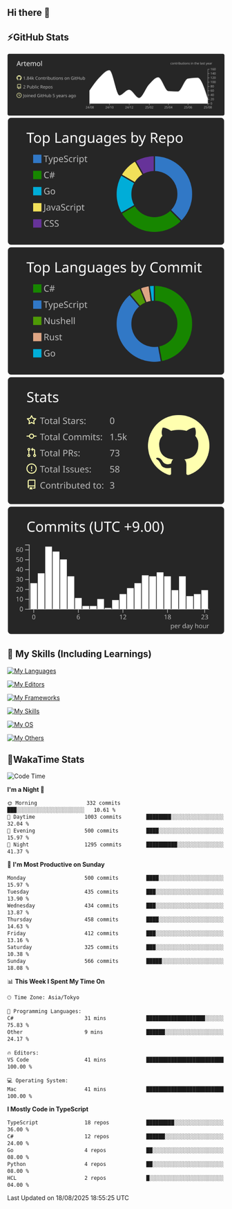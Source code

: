 ## Hi there 👋
<!--
**Artemol/Artemol** is a ✨ _special_ ✨ repository because its `README.md` (this file) appears on your GitHub profile.

Here are some ideas to get you started:

- 🔭 I’m currently working on ...
- 🌱 I’m currently learning ...
- 👯 I’m looking to collaborate on ...
- 🤔 I’m looking for help with ...
- 💬 Ask me about ...
- 📫 How to reach me: ...
- 😄 Pronouns: ...
- ⚡ Fun fact: ...
-->

## ⚡GitHub Stats
[![](https://raw.githubusercontent.com/Artemol/Artemol/main/profile-summary-card-output/apprentice/0-profile-details.svg)](https://github.com/vn7n24fzkq/github-profile-summary-cards)
[![](https://raw.githubusercontent.com/Artemol/Artemol/main/profile-summary-card-output/apprentice/1-repos-per-language.svg)](https://github.com/vn7n24fzkq/github-profile-summary-cards) [![](https://raw.githubusercontent.com/Artemol/Artemol/main/profile-summary-card-output/apprentice/2-most-commit-language.svg)](https://github.com/vn7n24fzkq/github-profile-summary-cards)
[![](https://raw.githubusercontent.com/Artemol/Artemol/main/profile-summary-card-output/apprentice/3-stats.svg)](https://github.com/vn7n24fzkq/github-profile-summary-cards) [![](https://raw.githubusercontent.com/Artemol/Artemol/main/profile-summary-card-output/apprentice/4-productive-time.svg)](https://github.com/vn7n24fzkq/github-profile-summary-cards)

## 🌱 My Skills (Including Learnings)

<!--
### Languages
-->
[![My Languages](https://skillicons.dev/icons?i=ts,py,cs,dotnet,rust,go,c,matlab,css)](https://skillicons.dev)

<!--
### Editors
-->
[![My Editors](https://skillicons.dev/icons?i=vscode,neovim,vim,visualstudio,idea)](https://skillicons.dev)

<!--
### Frameworks
-->
[![My Frameworks](https://skillicons.dev/icons?i=react,nestjs,vite,tailwind,tauri,electron,remix,nextjs,fastapi)](https://skillicons.dev)

<!--
### Tools
-->
[![My Skills](https://skillicons.dev/icons?i=git,nodejs,docker,unity,postman,bun,discord,cloudflare,bash,prometheus,grafana,obsidian)](https://skillicons.dev)

<!--
### OS
-->
[![My OS](https://skillicons.dev/icons?i=windows,ubuntu)](https://skillicons.dev)

<!--
### Others
-->
[![My Others](https://skillicons.dev/icons?i=github,raspberrypi,gcp)](https://skillicons.dev)

## 💬WakaTime Stats
<!--START_SECTION:waka-->
![Code Time](http://img.shields.io/badge/Code%20Time-616%20hrs%2030%20mins-blue)

**I'm a Night 🦉** 

```text
🌞 Morning                332 commits         ███░░░░░░░░░░░░░░░░░░░░░░   10.61 % 
🌆 Daytime                1003 commits        ████████░░░░░░░░░░░░░░░░░   32.04 % 
🌃 Evening                500 commits         ████░░░░░░░░░░░░░░░░░░░░░   15.97 % 
🌙 Night                  1295 commits        ██████████░░░░░░░░░░░░░░░   41.37 % 
```
📅 **I'm Most Productive on Sunday** 

```text
Monday                   500 commits         ████░░░░░░░░░░░░░░░░░░░░░   15.97 % 
Tuesday                  435 commits         ███░░░░░░░░░░░░░░░░░░░░░░   13.90 % 
Wednesday                434 commits         ███░░░░░░░░░░░░░░░░░░░░░░   13.87 % 
Thursday                 458 commits         ████░░░░░░░░░░░░░░░░░░░░░   14.63 % 
Friday                   412 commits         ███░░░░░░░░░░░░░░░░░░░░░░   13.16 % 
Saturday                 325 commits         ███░░░░░░░░░░░░░░░░░░░░░░   10.38 % 
Sunday                   566 commits         █████░░░░░░░░░░░░░░░░░░░░   18.08 % 
```


📊 **This Week I Spent My Time On** 

```text
🕑︎ Time Zone: Asia/Tokyo

💬 Programming Languages: 
C#                       31 mins             ███████████████████░░░░░░   75.83 % 
Other                    9 mins              ██████░░░░░░░░░░░░░░░░░░░   24.17 % 

🔥 Editors: 
VS Code                  41 mins             █████████████████████████   100.00 % 

💻 Operating System: 
Mac                      41 mins             █████████████████████████   100.00 % 
```

**I Mostly Code in TypeScript** 

```text
TypeScript               18 repos            █████████░░░░░░░░░░░░░░░░   36.00 % 
C#                       12 repos            ██████░░░░░░░░░░░░░░░░░░░   24.00 % 
Go                       4 repos             ██░░░░░░░░░░░░░░░░░░░░░░░   08.00 % 
Python                   4 repos             ██░░░░░░░░░░░░░░░░░░░░░░░   08.00 % 
HCL                      2 repos             █░░░░░░░░░░░░░░░░░░░░░░░░   04.00 % 
```




 Last Updated on 18/08/2025 18:55:25 UTC
<!--END_SECTION:waka-->
